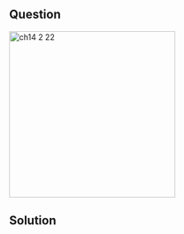 ## Question
<img width="300" alt="ch14 2 22" src="https://github.com/user-attachments/assets/039d6380-b2b8-4f05-a665-b35f23b4a198" />

## Solution

